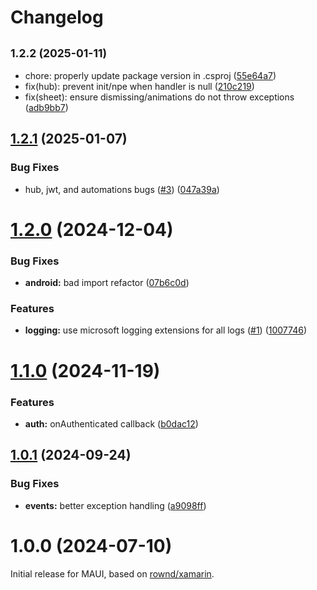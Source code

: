 # Changelog

## <small>1.2.2 (2025-01-11)</small>

* chore: properly update package version in .csproj ([55e64a7](https://github.com/rownd/dotnet-maui/commit/55e64a7))
* fix(hub): prevent init/npe when handler is null ([210c219](https://github.com/rownd/dotnet-maui/commit/210c219))
* fix(sheet): ensure dismissing/animations do not throw exceptions ([adb9bb7](https://github.com/rownd/dotnet-maui/commit/adb9bb7))

## [1.2.1](https://github.com/rownd/dotnet-maui/compare/1.2.0...1.2.1) (2025-01-07)


### Bug Fixes

* hub, jwt, and automations bugs ([#3](https://github.com/rownd/dotnet-maui/issues/3)) ([047a39a](https://github.com/rownd/dotnet-maui/commit/047a39a82eb72d0560a3aa5e79073289a27cf65b))

# [1.2.0](https://github.com/rownd/dotnet-maui/compare/1.1.0...1.2.0) (2024-12-04)


### Bug Fixes

* **android:** bad import refactor ([07b6c0d](https://github.com/rownd/dotnet-maui/commit/07b6c0d0d94bf0c47c35257be0f1a7775cb4848d))


### Features

* **logging:** use microsoft logging extensions for all logs ([#1](https://github.com/rownd/dotnet-maui/issues/1)) ([1007746](https://github.com/rownd/dotnet-maui/commit/10077465819f99a3a19cc1cb25223c838583b7b0))

# [1.1.0](https://github.com/rownd/dotnet-maui/compare/1.0.1...1.1.0) (2024-11-19)


### Features

* **auth:** onAuthenticated callback ([b0dac12](https://github.com/rownd/dotnet-maui/commit/b0dac1229326ac94babffa87fe80cfe374919763))

## [1.0.1](https://github.com/rownd/dotnet-maui/compare/1.0.0...1.0.1) (2024-09-24)


### Bug Fixes

* **events:** better exception handling ([a9098ff](https://github.com/rownd/dotnet-maui/commit/a9098ffe9a0a32e58df2753096e05564edf7221d))

# 1.0.0 (2024-07-10)

Initial release for MAUI, based on [rownd/xamarin](https://github.com/rownd/xamarin).
